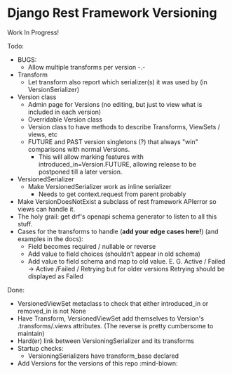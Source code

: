 # Django Rest Framework Versioning
Work In Progress! 

Todo: 
- BUGS: 
  - Allow multiple transforms per version -.-
- Transform
  - Let transform also report which serializer(s) it was used by (in VersionSerializer)
- Version class 
  - Admin page for Versions (no editing, but just to view what is included in each version)
  - Overridable Version class
  - Version class to have methods to describe Transforms, ViewSets / views, etc 
  - FUTURE and PAST version singletons (?) that always "win" comparisons with normal Versions.
    - This will allow marking features with introduced_in=Version.FUTURE, allowing release to be postponed till a later version. 
- VersionedSerializer 
  - Make VersionedSerializer work as inline serializer 
    - Needs to get context.request from parent probably
- Make VersionDoesNotExist a subclass of rest framework APIerror so views can handle it. 
- The holy grail: get drf's openapi schema generator to listen to all this stuff. 
- Cases for the transforms to handle (**add your edge cases here!**) (and examples in the docs): 
  - Field becomes required / nullable or reverse
  - Add value to field choices (shouldn't appear in old schema)
  - Add value to field schema and map to old value. E. G. Active / Failed -> Active /Failed / Retrying but for older versions Retrying should be displayed as Failed

Done: 
- VersionedViewSet metaclass to check that either introduced_in or removed_in is not None
- Have Transform, VersionedViewSet add themselves to Version's .transforms/.views attributes. (The reverse is pretty cumbersome to maintain)
- Hard(er) link between VersioningSerializer and its transforms
- Startup checks: 
  - VersioningSerializers have transform_base declared
- Add Versions for the versions of this repo :mind-blown:
